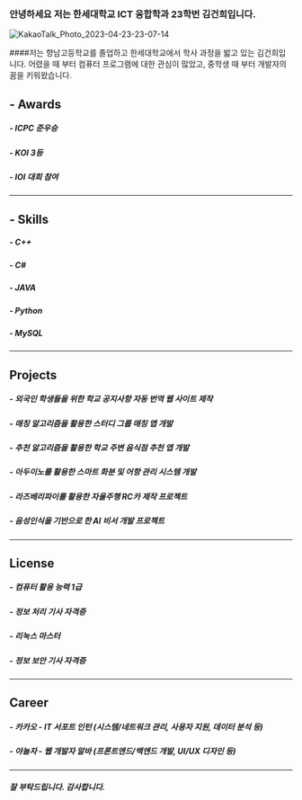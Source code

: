 ### 안녕하세요 저는 한세대학교 ICT 융합학과 23학번 김건희입니다.
![KakaoTalk_Photo_2023-04-23-23-07-14](https://user-images.githubusercontent.com/127116351/233844593-02234379-10f5-4bd5-b638-4a6fc24ffc8d.jpeg)

####저는 향남고등학교를 졸업하고 한세대학교에서 학사 과정을 밟고 있는 김건희입니다. 어렸을 때 부터 컴퓨터 프로그램에 대한 관심이 많았고, 중학생 때 부터 개발자의 꿈을 키워왔습니다.

## - Awards

##### - ICPC 준우승
##### - KOI 3등
##### - IOI 대회 참여
___

## - Skills

##### - C++
##### - C#
##### - JAVA
##### - Python
##### - MySQL
___

## Projects

##### - 외국인 학생들을 위한 학교 공지사항 자동 번역 웹 사이트 제작
##### - 매칭 알고리즘을 활용한 스터디 그룹 매칭 앱 개발
##### - 추천 알고리즘을 활용한 학교 주변 음식점 추천 앱 개발
##### - 아두이노를 활용한 스마트 화분 및 어항 관리 시스템 개발
##### - 라즈베리파이를 활용한 자율주행 RC카 제작 프로젝트
##### - 음성인식을 기반으로 한 AI 비서 개발 프로젝트
___

## License

##### - 컴퓨터 활용 능력 1급
##### - 정보 처리 기사 자격증
##### - 리눅스 마스터
##### - 정보 보안 기사 자격증
___

## Career

##### - 카카오 - IT 서포트 인턴 (시스템/네트워크 관리, 사용자 지원, 데이터 분석 등)
##### - 야놀자 - 웹 개발자 알바 (프론트엔드/백엔드 개발, UI/UX 디자인 등)
___

##### 잘 부탁드립니다. 감사합니다.
